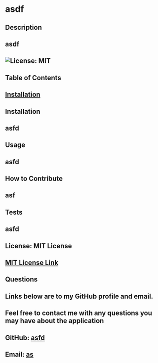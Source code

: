 # asdf
  ## Description
  ## asdf
  ## ![License: MIT](https://img.shields.io/badge/License-MIT-yellow.svg) 

  ## Table of Contents
  ## [Installation](#installation)

  ## <a name = 'installation'/>
  ## Installation
  ## asfd

  ## Usage
  ## asfd

  ## How to Contribute
  ## asf

  ## Tests
  ## asfd

  ## License: MIT License
  ## [MIT License Link](https://opensource.org/licenses/MIT)

  ## Questions
  ## Links below are to my GitHub profile and email.
  ## Feel free to contact me with any questions you may have about the application
  ## GitHub: [asfd](https://www.github.com/asfd)
  ## Email: [as](mailto:as)


